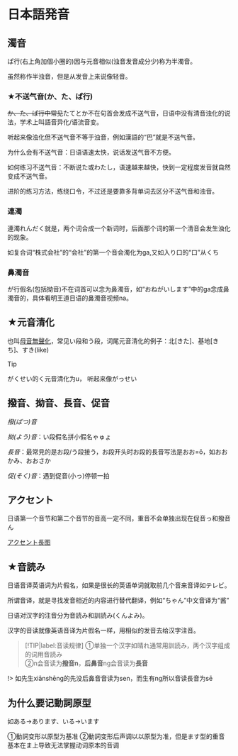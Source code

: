 # 日本語発音

## 濁音

ぱ行(右上角加個小圈的)因与元音相似(浊音发音成分少)称为半濁音。

虽然称作半浊音，但是从发音上来说像轻音。

### ★不送气音(か、た、ぱ行)

~~か、た、ぱ行中常见~~たてとか不在句首会发成不送气音，日语中没有清音浊化的说法，学术上叫語音异化/语流音变。

听起来像浊化但不送气音不等于浊音，例如漢語的“巴”就是不送气音。

为什么会有不送气音：日语语速太快，说话发送气音不方便。

如何练习不送气音：不断说た或わたし，语速越来越快，快到一定程度发音就自然变成不送气音。

进阶的练习方法，练绕口令，不过还是要靠多背单词去区分不送气音和浊音。

### 連濁

連濁れんだく就是，两个词合成一个新词时，后面那个词的第一个清音会发生浊化的现象。

如复合词“株式会社”的“会社”的第一个音会濁化为ga,又如入り口的“口”从くち

### 鼻濁音

が行假名(包括拗音)不在词首可以念为鼻濁音，如“おねがいします”中的ga念成鼻濁音的，具体看明王道日语的鼻濁音视频na。

## ★元音清化

也叫[母音無聲化](https://www.sigure.tw/learn-japanese/intro/accent/135-boon)，常见い段和う段，词尾元音清化的例子：北\[きた]、基地\[きち]、すき(like)


> [!TIP]
> がくせい的く元音清化为u， 听起来像がっせい

## 撥音、拗音、長音、促音

*撥(ばつ)音*

*拗(よう)音*：い段假名拼小假名ゃゅょ

*長音*：最常見的是お段/う段接う，お段开头时お段的長音写法是おお=ō，如おおかみ、おおさか

*促(そく)音*：遇到促音(小っ)停顿一拍

## アクセント

日语第一个音节和第二个音节的音高一定不同，重音不会单独出现在促音っ和撥音ん

<a href="/static/アクセント長図.jpg">アクセント長图</a>

## ★音読み

日语音译英语词为片假名，如果是很长的英语单词就取前几个音来音译如テレビ。

所谓音译，就是寻找发音相近的内容进行替代翻译，例如“ちゃん”中文音译为“酱”

日语对汉字的注音分为音読み和訓読み(くんよみ)。

汉字的音读就像英语音译为片假名一样，用相似的发音去给汉字注音。

> [!TIP|label:音读规律]
> ①单独一个汉字如晴れ通常用訓読み，两个汉字组成的词用音読み<br>
> ②n会音读为**撥音n**，**后鼻音**ng会音读为**長音**<br>

!> 如先生xiānshēng的先没后鼻音音读为sen，而生有ng所以音读長音为sē

## 为什么要记動詞原型

如ある→あります、いる→います

①動詞变形以原型为基准
②動詞变形后声调以以原型为准，但是ます型的重音基本在ま上导致无法掌握动词原本的音调
